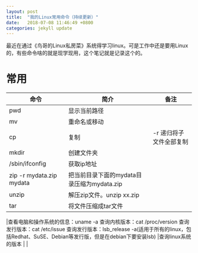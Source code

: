 ```yaml
---
layout: post
title:  "我的Linux常用命令（持续更新）"
date:   2018-07-08 11:46:49 +0800
categories: jekyll update
---
```

最近在通过《鸟哥的Linux私房菜》系统得学习linux。可是工作中还是要用Linux的，有些命令啥的就是现学现用，这个笔记就是记录这个的。

# 常用

| 命令 | 简介 | 备注 |
| - | - | - |
|pwd |显示当前路径 | |
|mv |重命名或移动 | |
|cp |复制 |-r 递归将子文件全部复制 |
|mkdir |创建文件夹 | |
|/sbin/ifconfig |获取ip地址 | |
|zip -r mydata.zip mydata |把当前目录下面的mydata目录压缩为mydata.zip| |
|unzip |解压zip文件。unzip xx.zip | |
|tar |将文件压缩成tar文件| |


|查看电脑和操作系统的信息：uname -a
查询内核版本：cat /proc/version
查询发行版本：cat /etc/issue
查询发行版本：lsb_release -a(适用于所有的linux，包括Redhat、SuSE、Debian等发行版，但是在debian下要安装lsb) |查询linux系统的版本 | |

